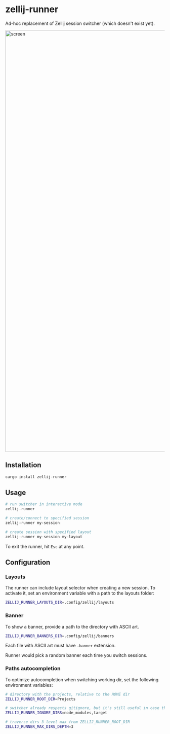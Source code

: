 # zellij-runner
<!-- cargo-sync-readme start -->

Ad-hoc replacement of Zellij session switcher (which doesn't exist yet).

<img width="1329" alt="screen" src="https://user-images.githubusercontent.com/4244251/221364651-2011f53f-eaa4-445d-959e-86584ed1ad38.png">

## Installation
```sh
cargo install zellij-runner
```

## Usage
```sh
# run switcher in interactive mode
zellij-runner

# create/connect to specified session
zellij-runner my-session

# create session with specified layout
zellij-runner my-session my-layout
```

To exit the runner, hit `Esc` at any point.

## Configuration
### Layouts
The runner can include layout selector when creating a new session.
To activate it, set an environment variable with a path to the layouts folder:

```sh
ZELLIJ_RUNNER_LAYOUTS_DIR=.config/zellij/layouts
```

### Banner
To show a banner, provide a path to the directory with ASCII art.

```sh
ZELLIJ_RUNNER_BANNERS_DIR=.config/zellij/banners
```

Each file with ASCII art must have `.banner` extension.

Runner would pick a random banner each time you switch sessions.

### Paths autocompletion
To optimize autocompletion when switching working dir, set the following environment variables:

```sh
# directory with the projects, relative to the HOME dir
ZELLIJ_RUNNER_ROOT_DIR=Projects

# switcher already respects gitignore, but it's still useful in case there's no git
ZELLIJ_RUNNER_IGNORE_DIRS=node_modules,target

# traverse dirs 3 level max from ZELLIJ_RUNNER_ROOT_DIR
ZELLIJ_RUNNER_MAX_DIRS_DEPTH=3
```

<!-- cargo-sync-readme end -->
